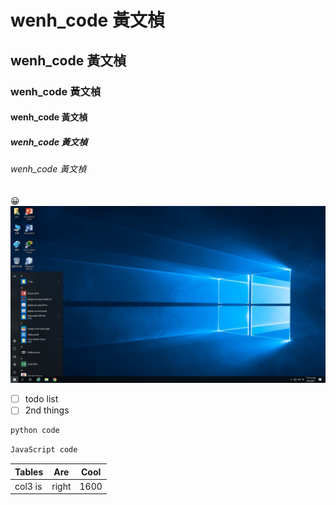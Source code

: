 # wenh_code 黃文楨
## wenh_code 黃文楨
### wenh_code 黃文楨
#### wenh_code 黃文楨
##### wenh_code 黃文楨
###### wenh_code 黃文楨
😀
![NKUST](nkust.jpg "高科大")

- [ ] todo list
- [ ] 2nd things

```Python
python code
```

```JavaScript 
JavaScript code 
```

|Tables|Are|Cool|
|-|-|-|
|col3 is |right|1600|




